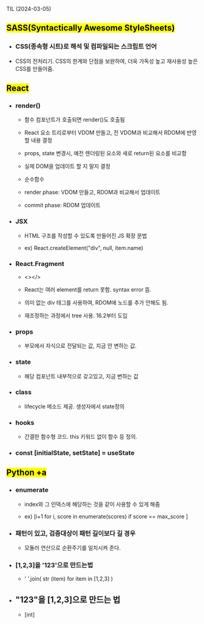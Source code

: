 TIL (2024-03-05)

## <mark>SASS(Syntactically Awesome StyleSheets)</mark>

- ### **CSS(종속형 시트)로 해석 및 컴파일되는 스크립트 언어**

- CSS의 전처리기. CSS의 한계와 단점을 보완하여, 더욱 가독성 높고 재사용성 높은 CSS를 만들어줌.

## <mark>React</mark>

- ### render()
  
  - 함수 컴포넌트가 호출되면 render()도 호출됨
  
  - React 요소 트리로부터 VDOM 만들고, 전 VDOM과 비교해서 RDOM에 반영할 내용 결정
  
  - props, state 변경시, 예전 렌더링된 요소와 새로 return된 요소를 비교함
  
  - 실제 DOM을 업데이트 할 지 말지 결정
  
  - 순수함수
  
  - render phase: VDOM 만들고, RDOM과 비교해서 업데이트
  
  - commit phase: RDOM 업데이트

- ### JSX
  
  - HTML 구조를 작성할 수 있도록 만들어진 JS 확장 문법
  
  - ex) React.createElement("div", null, item.name)

- ### React.Fragment
  
  - <></>
  
  - React는 여러 element를 return 못함. syntax error 뜸.
  
  - 의미 없는 div 태그를 사용하여, RDOM에 노드를 추가 안해도 됨.
  
  - 재조정하는 과정에서 tree 사용. 16.2부터 도입

- ### props
  
  - 부모에서 자식으로 전달되는 값, 지금 안 변하는 값.

- ### state
  
  - 해당 컴포넌트 내부적으로 갖고있고, 지금 변하는 값

- ### class
  
  - lifecycle 메소드 제공. 생성자에서 state정의 

- ### hooks
  
  - 간결한 함수형 코드. this 키워드 없이 함수 등 정의.

- ### const [initialState, setState] = useState

## <mark>Python +a</mark>

- ### enumerate
  
  - index와 그 인덱스에 해당하는 것을 같이 사용할 수 있게 해줌
  
  - ex) [i+1 for i, score in enumerate(scores) if score == max_score ]

- ### 패턴이 있고, 검증대상이 패턴 길이보다 길 경우
  
  - 모듈러 연산으로 순환주기를 일치시켜 준다.

- ### [1,2,3]을 '123'으로 만드는법
  
  - ' '.join( str (item) for item in [1,2,3] )
- ## "123"을 [1,2,3]으로 만드는 법
  - [int]
